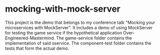 # mocking-with-mock-server

This project is the demo that belongs to my conference talk "Mocking your microservices with MockServer". 
It includes a demo of using MockServer for testing the game service if the hypothetical application Over-Engineered-Mastermind.
The game-service folder contains the implementation of said sservice.
The component-test folder contains the tests that form the actual demo.
